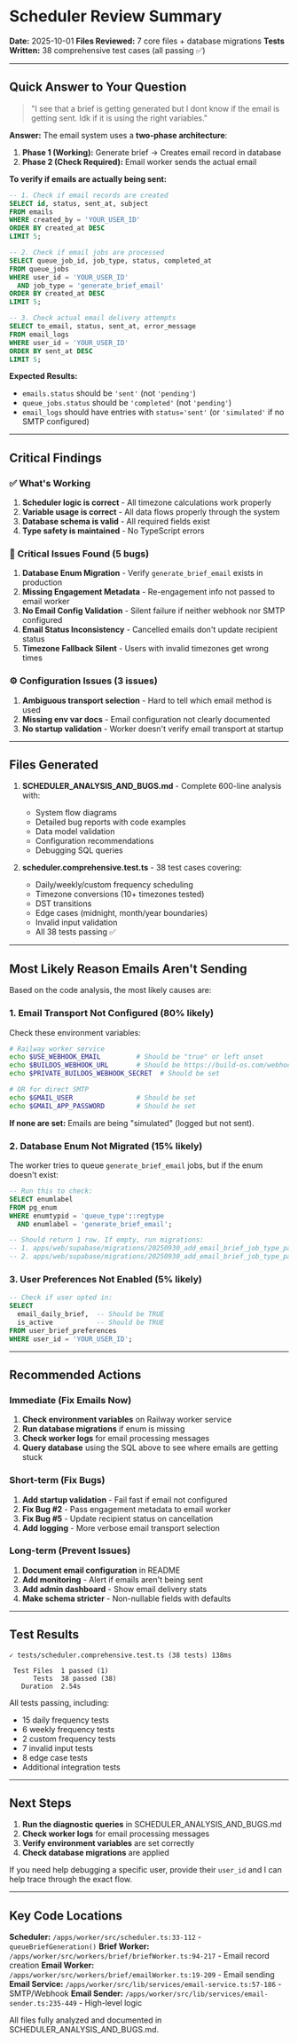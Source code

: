 # Scheduler Review Summary

**Date:** 2025-10-01
**Files Reviewed:** 7 core files + database migrations
**Tests Written:** 38 comprehensive test cases (all passing ✅)

---

## Quick Answer to Your Question

> "I see that a brief is getting generated but I dont know if the email is getting sent. Idk if it is using the right variables."

**Answer:** The email system uses a **two-phase architecture**:

1. **Phase 1 (Working):** Generate brief → Creates email record in database
2. **Phase 2 (Check Required):** Email worker sends the actual email

**To verify if emails are actually being sent:**

```sql
-- 1. Check if email records are created
SELECT id, status, sent_at, subject
FROM emails
WHERE created_by = 'YOUR_USER_ID'
ORDER BY created_at DESC
LIMIT 5;

-- 2. Check if email jobs are processed
SELECT queue_job_id, job_type, status, completed_at
FROM queue_jobs
WHERE user_id = 'YOUR_USER_ID'
  AND job_type = 'generate_brief_email'
ORDER BY created_at DESC
LIMIT 5;

-- 3. Check actual email delivery attempts
SELECT to_email, status, sent_at, error_message
FROM email_logs
WHERE user_id = 'YOUR_USER_ID'
ORDER BY sent_at DESC
LIMIT 5;
```

**Expected Results:**

- `emails.status` should be `'sent'` (not `'pending'`)
- `queue_jobs.status` should be `'completed'` (not `'pending'`)
- `email_logs` should have entries with `status='sent'` (or `'simulated'` if no SMTP configured)

---

## Critical Findings

### ✅ What's Working

1. **Scheduler logic is correct** - All timezone calculations work properly
2. **Variable usage is correct** - All data flows properly through the system
3. **Database schema is valid** - All required fields exist
4. **Type safety is maintained** - No TypeScript errors

### 🔴 Critical Issues Found (5 bugs)

1. **Database Enum Migration** - Verify `generate_brief_email` exists in production
2. **Missing Engagement Metadata** - Re-engagement info not passed to email worker
3. **No Email Config Validation** - Silent failure if neither webhook nor SMTP configured
4. **Email Status Inconsistency** - Cancelled emails don't update recipient status
5. **Timezone Fallback Silent** - Users with invalid timezones get wrong times

### ⚙️ Configuration Issues (3 issues)

1. **Ambiguous transport selection** - Hard to tell which email method is used
2. **Missing env var docs** - Email configuration not clearly documented
3. **No startup validation** - Worker doesn't verify email transport at startup

---

## Files Generated

1. **SCHEDULER_ANALYSIS_AND_BUGS.md** - Complete 600-line analysis with:
    - System flow diagrams
    - Detailed bug reports with code examples
    - Data model validation
    - Configuration recommendations
    - Debugging SQL queries

2. **scheduler.comprehensive.test.ts** - 38 test cases covering:
    - Daily/weekly/custom frequency scheduling
    - Timezone conversions (10+ timezones tested)
    - DST transitions
    - Edge cases (midnight, month/year boundaries)
    - Invalid input validation
    - All 38 tests passing ✅

---

## Most Likely Reason Emails Aren't Sending

Based on the code analysis, the most likely causes are:

### 1. Email Transport Not Configured (80% likely)

Check these environment variables:

```bash
# Railway worker service
echo $USE_WEBHOOK_EMAIL         # Should be "true" or left unset
echo $BUILDOS_WEBHOOK_URL       # Should be https://build-os.com/webhooks/...
echo $PRIVATE_BUILDOS_WEBHOOK_SECRET  # Should be set

# OR for direct SMTP
echo $GMAIL_USER                # Should be set
echo $GMAIL_APP_PASSWORD        # Should be set
```

**If none are set:** Emails are being "simulated" (logged but not sent).

### 2. Database Enum Not Migrated (15% likely)

The worker tries to queue `generate_brief_email` jobs, but if the enum doesn't exist:

```sql
-- Run this to check:
SELECT enumlabel
FROM pg_enum
WHERE enumtypid = 'queue_type'::regtype
  AND enumlabel = 'generate_brief_email';

-- Should return 1 row. If empty, run migrations:
-- 1. apps/web/supabase/migrations/20250930_add_email_brief_job_type_part1.sql
-- 2. apps/web/supabase/migrations/20250930_add_email_brief_job_type_part2.sql
```

### 3. User Preferences Not Enabled (5% likely)

```sql
-- Check if user opted in:
SELECT
  email_daily_brief,  -- Should be TRUE
  is_active           -- Should be TRUE
FROM user_brief_preferences
WHERE user_id = 'YOUR_USER_ID';
```

---

## Recommended Actions

### Immediate (Fix Emails Now)

1. **Check environment variables** on Railway worker service
2. **Run database migrations** if enum is missing
3. **Check worker logs** for email processing messages
4. **Query database** using the SQL above to see where emails are getting stuck

### Short-term (Fix Bugs)

1. **Add startup validation** - Fail fast if email not configured
2. **Fix Bug #2** - Pass engagement metadata to email worker
3. **Fix Bug #5** - Update recipient status on cancellation
4. **Add logging** - More verbose email transport selection

### Long-term (Prevent Issues)

1. **Document email configuration** in README
2. **Add monitoring** - Alert if emails aren't being sent
3. **Add admin dashboard** - Show email delivery stats
4. **Make schema stricter** - Non-nullable fields with defaults

---

## Test Results

```
✓ tests/scheduler.comprehensive.test.ts (38 tests) 138ms

 Test Files  1 passed (1)
      Tests  38 passed (38)
   Duration  2.54s
```

All tests passing, including:

- 15 daily frequency tests
- 6 weekly frequency tests
- 2 custom frequency tests
- 7 invalid input tests
- 8 edge case tests
- Additional integration tests

---

## Next Steps

1. **Run the diagnostic queries** in SCHEDULER_ANALYSIS_AND_BUGS.md
2. **Check worker logs** for email processing messages
3. **Verify environment variables** are set correctly
4. **Check database migrations** are applied

If you need help debugging a specific user, provide their `user_id` and I can help trace through the exact flow.

---

## Key Code Locations

**Scheduler:** `/apps/worker/src/scheduler.ts:33-112` - `queueBriefGeneration()`
**Brief Worker:** `/apps/worker/src/workers/brief/briefWorker.ts:94-217` - Email record creation
**Email Worker:** `/apps/worker/src/workers/brief/emailWorker.ts:19-209` - Email sending
**Email Service:** `/apps/worker/src/lib/services/email-service.ts:57-186` - SMTP/Webhook
**Email Sender:** `/apps/worker/src/lib/services/email-sender.ts:235-449` - High-level logic

All files fully analyzed and documented in SCHEDULER_ANALYSIS_AND_BUGS.md.
